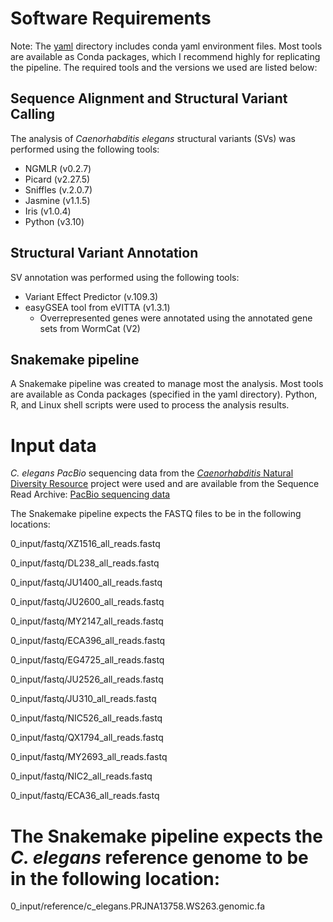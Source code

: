 # Software Requirements

Note: The [yaml](./yaml/) directory includes conda yaml environment files. Most tools are available as Conda packages, which I recommend highly for replicating the pipeline. The required tools and the versions we used are listed below:

## Sequence Alignment and Structural Variant Calling

The analysis of *Caenorhabditis elegans* structural variants (SVs) was performed using the following tools:

* NGMLR (v0.2.7)
* Picard (v2.27.5)
* Sniffles (v.2.0.7)
* Jasmine (v1.1.5) 
* Iris (v1.0.4)
* Python (v3.10)

## Structural Variant Annotation

SV annotation was performed using the following tools:

* Variant Effect Predictor (v.109.3)
* easyGSEA tool from eVITTA (v1.3.1) 
	* Overrepresented genes were annotated using the annotated gene sets from WormCat (V2)


## Snakemake pipeline

A Snakemake pipeline was created to manage most the analysis. Most tools are available as Conda packages (specified in the yaml directory). Python, R, and Linux shell scripts were used to process the analysis results. 


# Input data

*C. elegans PacBio* sequencing data from the [*Caenorhabditis* Natural Diversity Resource](https://caendr.org/) project were used and are available from the Sequence Read Archive: [PacBio sequencing data](https://www.ncbi.nlm.nih.gov/bioproject?LinkName=sra_bioproject&from_uid=12908562) 

The Snakemake pipeline expects the FASTQ files to be in the following locations:

0_input/fastq/XZ1516_all_reads.fastq

0_input/fastq/DL238_all_reads.fastq

0_input/fastq/JU1400_all_reads.fastq

0_input/fastq/JU2600_all_reads.fastq

0_input/fastq/MY2147_all_reads.fastq

0_input/fastq/ECA396_all_reads.fastq

0_input/fastq/EG4725_all_reads.fastq

0_input/fastq/JU2526_all_reads.fastq

0_input/fastq/JU310_all_reads.fastq

0_input/fastq/NIC526_all_reads.fastq

0_input/fastq/QX1794_all_reads.fastq

0_input/fastq/MY2693_all_reads.fastq

0_input/fastq/NIC2_all_reads.fastq

0_input/fastq/ECA36_all_reads.fastq


# The Snakemake pipeline expects the *C. elegans* reference genome to be in the following location:

0_input/reference/c_elegans.PRJNA13758.WS263.genomic.fa
